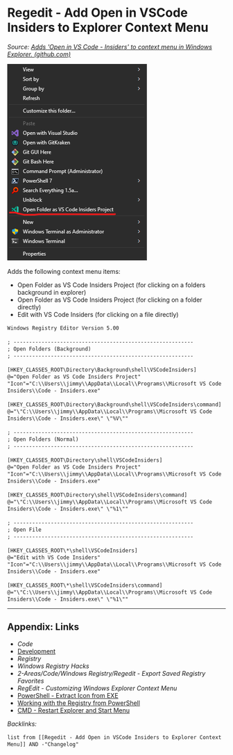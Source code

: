 # Regedit - Add Open in VSCode Insiders to Explorer Context Menu

*Source: [Adds 'Open in VS Code - Insiders' to context menu in Windows Explorer. (github.com)](https://gist.github.com/jimbrig/26b0b7788987215b466e36975b07e40c)*

![Pasted image 20220909182538.png](_assets/Pasted%20image%2020220909182538.png)

Adds the following context menu items:

* Open Folder as VS Code Insiders Project (for clicking on a folders background in explorer)
* Open Folder as VS Code Insiders Project (for clicking on a folder directly)
* Edit with VS Code Insiders (for clicking on a file directly)

````registry
Windows Registry Editor Version 5.00

; ----------------------------------------------------------
; Open Folders (Background)
; ----------------------------------------------------------

[HKEY_CLASSES_ROOT\Directory\Background\shell\VSCodeInsiders]
@="Open Folder as VS Code Insiders Project"
"Icon"="C:\\Users\\jimmy\\AppData\\Local\\Programs\\Microsoft VS Code Insiders\\Code - Insiders.exe"

[HKEY_CLASSES_ROOT\Directory\Background\shell\VSCodeInsiders\command]
@="\"C:\\Users\\jimmy\\AppData\\Local\\Programs\\Microsoft VS Code Insiders\\Code - Insiders.exe\" \"%V\""

; ----------------------------------------------------------
; Open Folders (Normal)
; ----------------------------------------------------------

[HKEY_CLASSES_ROOT\Directory\shell\VSCodeInsiders]
@="Open Folder as VS Code Insiders Project"
"Icon"="C:\\Users\\jimmy\\AppData\\Local\\Programs\\Microsoft VS Code Insiders\\Code - Insiders.exe"

[HKEY_CLASSES_ROOT\Directory\shell\VSCodeInsiders\command]
@="\"C:\\Users\\jimmy\\AppData\\Local\\Programs\\Microsoft VS Code Insiders\\Code - Insiders.exe\" \"%1\""

; ----------------------------------------------------------
; Open File
; ----------------------------------------------------------

[HKEY_CLASSES_ROOT\*\shell\VSCodeInsiders]
@="Edit with VS Code Insiders"
"Icon"="C:\\Users\\jimmy\\AppData\\Local\\Programs\\Microsoft VS Code Insiders\\Code - Insiders.exe"

[HKEY_CLASSES_ROOT\*\shell\VSCodeInsiders\command]
@="\"C:\\Users\\jimmy\\AppData\\Local\\Programs\\Microsoft VS Code Insiders\\Code - Insiders.exe\" \"%1\""
````

---

## Appendix: Links

* *Code*
* [Development](../../MOCs/Development.md)
* *Registry*
* *Windows Registry Hacks*
* *2-Areas/Code/Windows Registry/Regedit - Export Saved Registry Favorites*
* *RegEdit - Customizing Windows Explorer Context Menu*
* [PowerShell - Extract Icon from EXE](../PowerShell/PowerShell%20-%20Extract%20Icon%20from%20EXE.md)
* [Working with the Registry from PowerShell](../../../0-Slipbox/Working%20with%20the%20Registry%20from%20PowerShell.md)
* [CMD - Restart Explorer and Start Menu](../CMD/CMD%20-%20Restart%20Explorer%20and%20Start%20Menu.md)

*Backlinks:*

````dataview
list from [[Regedit - Add Open in VSCode Insiders to Explorer Context Menu]] AND -"Changelog"
````
